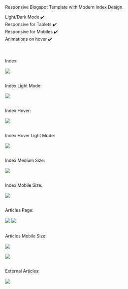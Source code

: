 Responsive Blogspot Template with Modern Index Design.


  Light/Dark Mode ✔️ <br/>
  Responsive for Tablets ✔️<br/>
  Responsive for Mobiles ✔️ <br/>
  Animations on hover ✔️<br/>
  
  <br/><br/>
Index:<br/><br/>
![](previewImages/1st.png)<br/><br/>

Index Light Mode:<br/><br/>
![](previewImages/2nd.png)<br/><br/>

Index Hover:<br/><br/>
![](previewImages/3rd.png)<br/><br/>

Index Hover Light Mode:<br/><br/>
![](previewImages/4th.png)<br/><br/>

Index Medium Size:<br/><br/>
![](previewImages/5th.png)<br/><br/>

Index Mobile Size:<br/><br/>
![](previewImages/6th.png)<br/><br/>

Articles Page:<br/><br/>
![](previewImages/7th.png)
![](previewImages/8th.png)<br/><br/>

Articles Mobile Size:<br/><br/>
![](previewImages/10th.png)<br/><br/>
![](previewImages/11th.png)<br/><br/>

External Articles:<br/><br/>
![](previewImages/9th.png)<br/><br/>


